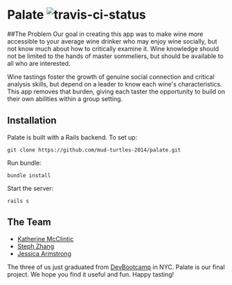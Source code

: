 Palate ![travis-ci-status](https://travis-ci.org/mud-turtles-2014/palate.svg?branch=master)
==============

##The Problem
Our goal in creating this app was to make wine more accessible to your average wine drinker who may enjoy wine socially, but not know much about how to critically examine it.  Wine knowledge should not be limited to the hands of master sommeliers, but should be available to all who are interested.

Wine tastings foster the growth of genuine social connection and critical analysis skills, but depend on a leader to know each wine's characteristics.  This app removes that burden, giving each taster the opportunity to build on their own abilities within a group setting.

## Installation
Palate is built with a Rails backend. To set up:

```
git clone https://github.com/mud-turtles-2014/palate.git
```

Run bundle:

```
bundle install
```

Start the server:

```
rails s
```

## The Team

* [Katherine McClintic](https://github.com/kdmcclin)
* [Steph Zhang](https://github.com/stephtzhang)
* [Jessica Armstrong](https://github.com/jarmstrng)

The three of us just graduated from [DevBootcamp](http://devbootcamp.com) in NYC. Palate is our final project. We hope you find it useful and fun. Happy tasting!
